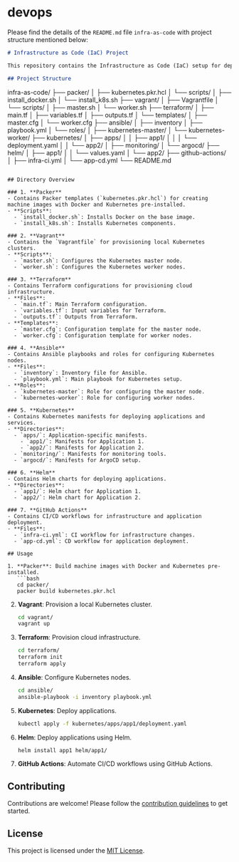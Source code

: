 # devops
Please find the details of the  `README.md` file `infra-as-code` with project structure mentioned below:

```markdown
# Infrastructure as Code (IaC) Project

This repository contains the Infrastructure as Code (IaC) setup for deploying and managing a Kubernetes cluster and associated applications. The project is organized into multiple directories, each focusing on a specific tool or technology.

## Project Structure

```
infra-as-code/
├── packer/
│   ├── kubernetes.pkr.hcl
│   └── scripts/
│       ├── install_docker.sh
│       └── install_k8s.sh
├── vagrant/
│   ├── Vagrantfile
│   └── scripts/
│       ├── master.sh
│       └── worker.sh
├── terraform/
│   ├── main.tf
│   ├── variables.tf
│   ├── outputs.tf
│   └── templates/
│       ├── master.cfg
│       └── worker.cfg
├── ansible/
│   ├── inventory
│   ├── playbook.yml
│   └── roles/
│       ├── kubernetes-master/
│       └── kubernetes-worker/
├── kubernetes/
│   ├── apps/
│   │   ├── app1/
│   │   │   └── deployment.yaml
│   │   └── app2/
│   ├── monitoring/
│   └── argocd/
├── helm/
│   ├── app1/
│   │   └── values.yaml
│   └── app2/
├── github-actions/
│   ├── infra-ci.yml
│   └── app-cd.yml
└── README.md
```

## Directory Overview

### 1. **Packer**
- Contains Packer templates (`kubernetes.pkr.hcl`) for creating machine images with Docker and Kubernetes pre-installed.
- **Scripts**:
  - `install_docker.sh`: Installs Docker on the base image.
  - `install_k8s.sh`: Installs Kubernetes components.

### 2. **Vagrant**
- Contains the `Vagrantfile` for provisioning local Kubernetes clusters.
- **Scripts**:
  - `master.sh`: Configures the Kubernetes master node.
  - `worker.sh`: Configures the Kubernetes worker nodes.

### 3. **Terraform**
- Contains Terraform configurations for provisioning cloud infrastructure.
- **Files**:
  - `main.tf`: Main Terraform configuration.
  - `variables.tf`: Input variables for Terraform.
  - `outputs.tf`: Outputs from Terraform.
- **Templates**:
  - `master.cfg`: Configuration template for the master node.
  - `worker.cfg`: Configuration template for worker nodes.

### 4. **Ansible**
- Contains Ansible playbooks and roles for configuring Kubernetes nodes.
- **Files**:
  - `inventory`: Inventory file for Ansible.
  - `playbook.yml`: Main playbook for Kubernetes setup.
- **Roles**:
  - `kubernetes-master`: Role for configuring the master node.
  - `kubernetes-worker`: Role for configuring worker nodes.

### 5. **Kubernetes**
- Contains Kubernetes manifests for deploying applications and services.
- **Directories**:
  - `apps/`: Application-specific manifests.
    - `app1/`: Manifests for Application 1.
    - `app2/`: Manifests for Application 2.
  - `monitoring/`: Manifests for monitoring tools.
  - `argocd/`: Manifests for ArgoCD setup.

### 6. **Helm**
- Contains Helm charts for deploying applications.
- **Directories**:
  - `app1/`: Helm chart for Application 1.
  - `app2/`: Helm chart for Application 2.

### 7. **GitHub Actions**
- Contains CI/CD workflows for infrastructure and application deployment.
- **Files**:
  - `infra-ci.yml`: CI workflow for infrastructure changes.
  - `app-cd.yml`: CD workflow for application deployment.

## Usage

1. **Packer**: Build machine images with Docker and Kubernetes pre-installed.
   ```bash
   cd packer/
   packer build kubernetes.pkr.hcl
   ```

2. **Vagrant**: Provision a local Kubernetes cluster.
   ```bash
   cd vagrant/
   vagrant up
   ```

3. **Terraform**: Provision cloud infrastructure.
   ```bash
   cd terraform/
   terraform init
   terraform apply
   ```

4. **Ansible**: Configure Kubernetes nodes.
   ```bash
   cd ansible/
   ansible-playbook -i inventory playbook.yml
   ```

5. **Kubernetes**: Deploy applications.
   ```bash
   kubectl apply -f kubernetes/apps/app1/deployment.yaml
   ```

6. **Helm**: Deploy applications using Helm.
   ```bash
   helm install app1 helm/app1/
   ```

7. **GitHub Actions**: Automate CI/CD workflows using GitHub Actions.

## Contributing

Contributions are welcome! Please follow the [contribution guidelines](CONTRIBUTING.md) to get started.

## License

This project is licensed under the [MIT License](LICENSE).
```

